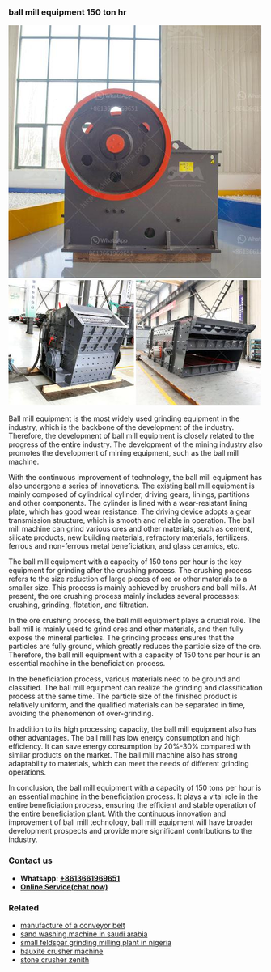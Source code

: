 <h3>ball mill equipment 150 ton hr</h3><img src='1706767800.jpg' alt=''><p>Ball mill equipment is the most widely used grinding equipment in the industry, which is the backbone of the development of the industry. Therefore, the development of ball mill equipment is closely related to the progress of the entire industry. The development of the mining industry also promotes the development of mining equipment, such as the ball mill machine.</p><p>With the continuous improvement of technology, the ball mill equipment has also undergone a series of innovations. The existing ball mill equipment is mainly composed of cylindrical cylinder, driving gears, linings, partitions and other components. The cylinder is lined with a wear-resistant lining plate, which has good wear resistance. The driving device adopts a gear transmission structure, which is smooth and reliable in operation. The ball mill machine can grind various ores and other materials, such as cement, silicate products, new building materials, refractory materials, fertilizers, ferrous and non-ferrous metal beneficiation, and glass ceramics, etc.</p><p>The ball mill equipment with a capacity of 150 tons per hour is the key equipment for grinding after the crushing process. The crushing process refers to the size reduction of large pieces of ore or other materials to a smaller size. This process is mainly achieved by crushers and ball mills. At present, the ore crushing process mainly includes several processes: crushing, grinding, flotation, and filtration.</p><p>In the ore crushing process, the ball mill equipment plays a crucial role. The ball mill is mainly used to grind ores and other materials, and then fully expose the mineral particles. The grinding process ensures that the particles are fully ground, which greatly reduces the particle size of the ore. Therefore, the ball mill equipment with a capacity of 150 tons per hour is an essential machine in the beneficiation process.</p><p>In the beneficiation process, various materials need to be ground and classified. The ball mill equipment can realize the grinding and classification process at the same time. The particle size of the finished product is relatively uniform, and the qualified materials can be separated in time, avoiding the phenomenon of over-grinding.</p><p>In addition to its high processing capacity, the ball mill equipment also has other advantages. The ball mill has low energy consumption and high efficiency. It can save energy consumption by 20%-30% compared with similar products on the market. The ball mill machine also has strong adaptability to materials, which can meet the needs of different grinding operations.</p><p>In conclusion, the ball mill equipment with a capacity of 150 tons per hour is an essential machine in the beneficiation process. It plays a vital role in the entire beneficiation process, ensuring the efficient and stable operation of the entire beneficiation plant. With the continuous innovation and improvement of ball mill technology, ball mill equipment will have broader development prospects and provide more significant contributions to the industry.</p><h3>Contact us</h3><ul><li><strong>Whatsapp:&nbsp;<a href="https://wa.me/8613661969651">+8613661969651</a></strong></li><li><a href="https://swt.shibang-china.com/?git&amp;zhl&amp;ball mill equipment 150 ton hr"><strong>Online Service(chat now)</strong></a></li></ul><h3>Related</h3><ul><li><a href='manufacture of a conveyor belt.md'>manufacture of a conveyor belt</a></li><li><a href='sand washing machine in saudi arabia.md'>sand washing machine in saudi arabia</a></li><li><a href='small feldspar grinding milling plant in nigeria.md'>small feldspar grinding milling plant in nigeria</a></li><li><a href='bauxite crusher machine.md'>bauxite crusher machine</a></li><li><a href='stone crusher zenith.md'>stone crusher zenith</a></li></ul>